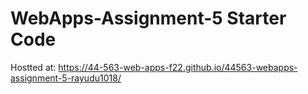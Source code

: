 # WebApps-Assignment-5 Starter Code

Hostted at: https://44-563-web-apps-f22.github.io/44563-webapps-assignment-5-rayudu1018/